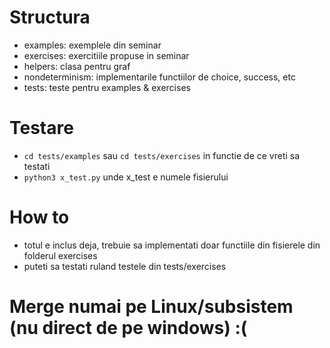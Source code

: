 # Structura
- examples: exemplele din seminar
- exercises: exercitiile propuse in seminar
- helpers: clasa pentru graf
- nondeterminism: implementarile functiilor de choice, success, etc
- tests: teste pentru examples & exercises

# Testare
- ```cd tests/examples``` sau ```cd tests/exercises``` in functie de ce vreti
  sa testati
- ```python3 x_test.py``` unde x_test e numele fisierului

# How to
- totul e inclus deja, trebuie sa implementati doar functiile din fisierele din
  folderul exercises
- puteti sa testati ruland testele din tests/exercises

# Merge numai pe Linux/subsistem (nu direct de pe windows) :(
